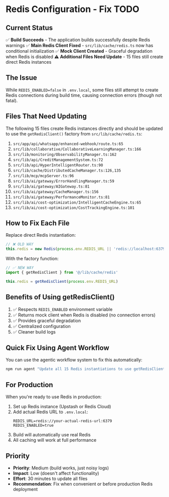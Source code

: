# Redis Configuration - Fix TODO

## Current Status

✅ **Build Succeeds** - The application builds successfully despite Redis warnings
✅ **Main Redis Client Fixed** - `src/lib/cache/redis.ts` now has conditional initialization
✅ **Mock Client Created** - Graceful degradation when Redis is disabled
⚠️ **Additional Files Need Update** - 15 files still create direct Redis instances

## The Issue

While `REDIS_ENABLED=false` in `.env.local`, some files still attempt to create Redis connections during build time, causing connection errors (though not fatal).

## Files That Need Updating

The following 15 files create Redis instances directly and should be updated to use the `getRedisClient()` factory from `src/lib/cache/redis.ts`:

1. `src/app/api/whatsapp/enhanced-webhook/route.ts:65`
2. `src/lib/collaborative/CollaborativeLearningManager.ts:166`
3. `src/lib/monitoring/ObservabilityManager.ts:162`
4. `src/lib/api/CreditManagementSystem.ts:72`
5. `src/lib/api/HyperIntelligentRouter.ts:90`
6. `src/lib/cache/DistributedCacheManager.ts:126,135`
7. `src/lib/mcp/mcpServer.ts:96`
8. `src/lib/ai/gateway/ErrorHandlingManager.ts:59`
9. `src/lib/ai/gateway/AIGateway.ts:81`
10. `src/lib/ai/gateway/CacheManager.ts:156`
11. `src/lib/ai/gateway/PerformanceMonitor.ts:81`
12. `src/lib/ai/cost-optimization/IntelligentCacheEngine.ts:65`
13. `src/lib/ai/cost-optimization/CostTrackingEngine.ts:101`

## How to Fix Each File

Replace direct Redis instantiation:

```typescript
// ❌ OLD WAY
this.redis = new Redis(process.env.REDIS_URL || 'redis://localhost:6379')
```

With the factory function:

```typescript
// ✅ NEW WAY
import { getRedisClient } from '@/lib/cache/redis'

this.redis = getRedisClient(process.env.REDIS_URL)
```

## Benefits of Using getRedisClient()

1. ✅ Respects `REDIS_ENABLED` environment variable
2. ✅ Returns mock client when Redis is disabled (no connection errors)
3. ✅ Provides graceful degradation
4. ✅ Centralized configuration
5. ✅ Cleaner build logs

## Quick Fix Using Agent Workflow

You can use the agentic workflow system to fix this automatically:

```bash
npm run agent "Update all 15 Redis instantiations to use getRedisClient factory from lib/cache/redis.ts instead of creating new Redis instances directly. Files are: src/app/api/whatsapp/enhanced-webhook/route.ts, src/lib/collaborative/CollaborativeLearningManager.ts, src/lib/monitoring/ObservabilityManager.ts, src/lib/api/CreditManagementSystem.ts, src/lib/api/HyperIntelligentRouter.ts, src/lib/cache/DistributedCacheManager.ts, src/lib/mcp/mcpServer.ts, src/lib/ai/gateway/ErrorHandlingManager.ts, src/lib/ai/gateway/AIGateway.ts, src/lib/ai/gateway/CacheManager.ts, src/lib/ai/gateway/PerformanceMonitor.ts, src/lib/ai/cost-optimization/IntelligentCacheEngine.ts, and src/lib/ai/cost-optimization/CostTrackingEngine.ts"
```

## For Production

When you're ready to use Redis in production:

1. Set up Redis instance (Upstash or Redis Cloud)
2. Add actual Redis URL to `.env.local`:
   ```
   REDIS_URL=redis://your-actual-redis-url:6379
   REDIS_ENABLED=true
   ```
3. Build will automatically use real Redis
4. All caching will work at full performance

## Priority

- **Priority**: Medium (build works, just noisy logs)
- **Impact**: Low (doesn't affect functionality)
- **Effort**: 30 minutes to update all files
- **Recommendation**: Fix when convenient or before production Redis deployment
